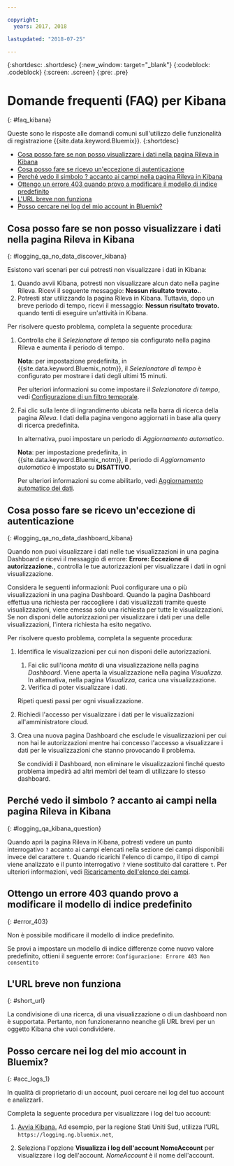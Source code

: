 ```yaml
---

copyright:
  years: 2017, 2018

lastupdated: "2018-07-25"

---
```




{:shortdesc: .shortdesc}
{:new_window: target="_blank"}
{:codeblock: .codeblock}
{:screen: .screen}
{:pre: .pre}


# Domande frequenti (FAQ) per Kibana
{: #faq_kibana}

Queste sono le risposte alle domandi comuni sull'utilizzo delle funzionalità di registrazione {{site.data.keyword.Bluemix}}. {:shortdesc}

* [Cosa posso fare se non posso visualizzare i dati nella pagina Rileva in Kibana ](/docs/services/CloudLogAnalysis/qa/faq_kibana.html#logging_qa_no_data_discover_kibana)
* [Cosa posso fare se ricevo un'eccezione di autenticazione ](/docs/services/CloudLogAnalysis/qa/faq_kibana.html#logging_qa_no_data_dashboard_kibana)
* [Perché vedo il simbolo ? accanto ai campi nella pagina Rileva in Kibana](/docs/services/CloudLogAnalysis/qa/faq_kibana.html#logging_qa_kibana_question)
* [Ottengo un errore 403 quando provo a modificare il modello di indice predefinito](/docs/services/CloudLogAnalysis/qa/faq_kibana.html#error_403)
* [L'URL breve non funziona](/docs/services/CloudLogAnalysis/qa/faq_kibana.html#short_url)
* [Posso cercare nei log del mio account in Bluemix?](/docs/services/CloudLogAnalysis/qa/faq_kibana.html#acc_logs_1)


## Cosa posso fare se non posso visualizzare i dati nella pagina Rileva in Kibana
{: #logging_qa_no_data_discover_kibana}

Esistono vari scenari per cui potresti non visualizzare i dati in Kibana:

1. Quando avvii Kibana, potresti non visualizzare alcun dato nella pagine Rileva. Ricevi il seguente messaggio: **Nessun risultato trovato.**. 
2. Potresti star utilizzando la pagina Rileva in Kibana. Tuttavia, dopo un breve periodo di tempo, ricevi il messaggio: **Nessun risultato trovato.** quando tenti di eseguire un'attività in Kibana.

Per risolvere questo problema, completa la seguente procedura:

1. Controlla che il *Selezionatore di tempo* sia configurato nella pagina Rileva e aumenta il periodo di tempo. 

    **Nota**: per impostazione predefinita, in {{site.data.keyword.Bluemix_notm}}, il *Selezionatore di tempo* è configurato per mostrare i dati degli ultimi 15 minuti.

    Per ulteriori informazioni su come impostare il *Selezionatore di tempo*, vedi [Configurazione di un filtro temporale](/docs/services/CloudLogAnalysis/kibana/filter_logs.html#set_time_filter).
       
2. Fai clic sulla lente di ingrandimento ubicata nella barra di ricerca della pagina *Rileva*. I dati della pagina vengono aggiornati in base alla query di ricerca predefinita.

    In alternativa, puoi impostare un periodo di *Aggiornamento automatico*.

    **Nota**: per impostazione predefinita, in {{site.data.keyword.Bluemix_notm}}, il periodo di *Aggiornamento automatico* è impostato su **DISATTIVO**.
    
    Per ulteriori informazioni su come abilitarlo, vedi [Aggiornamento automatico dei dati](/docs/services/CloudLogAnalysis/kibana/analize_logs_interactively.html#discover_view_refresh_interval).



## Cosa posso fare se ricevo un'eccezione di autenticazione
{: #logging_qa_no_data_dashboard_kibana}

Quando non puoi visualizzare i dati nelle tue visualizzazioni in una pagina Dashboard e ricevi il messaggio di errore: **Errore: Eccezione di autorizzazione.**, controlla le tue autorizzazioni per visualizzare i dati in ogni visualizzazione.

Considera le seguenti informazioni:
Puoi configurare una o più visualizzazioni in una pagina Dashboard. Quando la pagina Dashboard effettua una richiesta per raccogliere i dati visualizzati tramite queste visualizzazioni, viene emessa solo una richiesta per tutte le visualizzazioni. Se non disponi delle autorizzazioni per visualizzare i dati per una delle visualizzazioni, l'intera richiesta ha esito negativo.

Per risolvere questo problema, completa la seguente procedura:

1. Identifica le visualizzazioni per cui non disponi delle autorizzazioni.

    1. Fai clic sull'icona *matita* di una visualizzazione nella pagina *Dashboard*. Viene aperta la visualizzazione nella pagina *Visualizza*. In alternativa, nella pagina *Visualizza*, carica una visualizzazione. 
    2. Verifica di poter visualizzare i dati.
    
    Ripeti questi passi per ogni visualizzazione.

2. Richiedi l'accesso per visualizzare i dati per le visualizzazioni all'amministratore cloud.

3. Crea una nuova pagina Dashboard che esclude le visualizzazioni per cui non hai le autorizzazioni mentre hai concesso l'accesso a visualizzare i dati per le visualizzazioni che stanno provocando il problema. 

    Se condividi il Dashboard, non eliminare le visualizzazioni finché questo problema impedirà ad altri membri del team di utilizzare lo stesso dashboard.



## Perché vedo il simbolo ? accanto ai campi nella pagina Rileva in Kibana
{: #logging_qa_kibana_question}

Quando apri la pagina Rileva in Kibana, potresti vedere un punto interrogativo `?` accanto ai campi elencati nella sezione dei campi disponibili invece del carattere `t`. Quando ricarichi l'elenco di campo, il tipo di campi viene analizzato e il punto interrogativo `?` viene sostituito dal carattere `t`. Per ulteriori informazioni, vedi [Ricaricamento dell'elenco dei campi](/docs/services/CloudLogAnalysis/kibana/analize_logs_interactively.html#discover_view_reload_fields).


## Ottengo un errore 403 quando provo a modificare il modello di indice predefinito
{: #error_403}

Non è possibile modificare il modello di indice predefinito. 

Se provi a impostare un modello di indice differenze come nuovo valore predefinito, ottieni il seguente errore: `Configurazione: Errore 403 Non consentito`

## L'URL breve non funziona
{: #short_url}

La condivisione di una ricerca, di una visualizzazione o di un dashboard non è supportata. Pertanto, non funzioneranno neanche gli URL brevi per un oggetto Kibana che vuoi condividere. 

## Posso cercare nei log del mio account in Bluemix?
{: #acc_logs_1}

In qualità di proprietario di un account, puoi cercare nei log del tuo account e analizzarli.

Completa la seguente procedura per visualizzare i log del tuo account:

1. [Avvia Kibana.](/docs/services/CloudLogAnalysis/kibana/launch.html#launch_Kibana_from_browser) Ad esempio, per la regione Stati Uniti Sud, utilizza l'URL `https://logging.ng.bluemix.net`,

2. Seleziona l'opzione **Visualizza i log dell'account NomeAccount** per visualizzare i log dell'account. *NomeAccount* è il nome dell'account.

